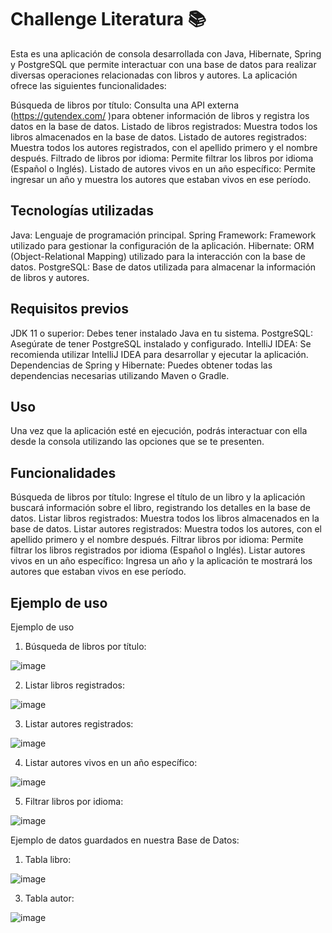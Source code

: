 # Challenge Literatura 📚

Esta es una aplicación de consola desarrollada con Java, Hibernate, Spring y PostgreSQL que permite interactuar con una base de datos para realizar diversas operaciones relacionadas con libros y autores. La aplicación ofrece las siguientes funcionalidades:

Búsqueda de libros por título: Consulta una API externa (https://gutendex.com/ )para obtener información de libros y registra los datos en la base de datos.
Listado de libros registrados: Muestra todos los libros almacenados en la base de datos.
Listado de autores registrados: Muestra todos los autores registrados, con el apellido primero y el nombre después.
Filtrado de libros por idioma: Permite filtrar los libros por idioma (Español o Inglés).
Listado de autores vivos en un año específico: Permite ingresar un año y muestra los autores que estaban vivos en ese período.
## Tecnologías utilizadas
Java: Lenguaje de programación principal.
Spring Framework: Framework utilizado para gestionar la configuración de la aplicación.
Hibernate: ORM (Object-Relational Mapping) utilizado para la interacción con la base de datos.
PostgreSQL: Base de datos utilizada para almacenar la información de libros y autores.
## Requisitos previos
JDK 11 o superior: Debes tener instalado Java en tu sistema.
PostgreSQL: Asegúrate de tener PostgreSQL instalado y configurado.
IntelliJ IDEA: Se recomienda utilizar IntelliJ IDEA para desarrollar y ejecutar la aplicación.
Dependencias de Spring y Hibernate: Puedes obtener todas las dependencias necesarias utilizando Maven o Gradle.

## Uso
Una vez que la aplicación esté en ejecución, podrás interactuar con ella desde la consola utilizando las opciones que se te presenten.

## Funcionalidades
Búsqueda de libros por título: Ingrese el título de un libro y la aplicación buscará información sobre el libro, registrando los detalles en la base de datos.
Listar libros registrados: Muestra todos los libros almacenados en la base de datos.
Listar autores registrados: Muestra todos los autores, con el apellido primero y el nombre después.
Filtrar libros por idioma: Permite filtrar los libros registrados por idioma (Español o Inglés).
Listar autores vivos en un año específico: Ingresa un año y la aplicación te mostrará los autores que estaban vivos en ese período.

## Ejemplo de uso
Ejemplo de uso
1) Búsqueda de libros por título:
   
![image](https://github.com/user-attachments/assets/037abf08-68da-4b7e-99df-07ffb4474619)

2) Listar libros registrados:
   
![image](https://github.com/user-attachments/assets/b8cbbd91-a064-49a1-975d-3ab48d18d631)


3) Listar autores registrados:
   
![image](https://github.com/user-attachments/assets/be17c3e4-066a-4829-bd5e-623a97d9dd8a)


4) Listar autores vivos en un año específico:
   
![image](https://github.com/user-attachments/assets/87d56e80-c78a-4b8a-933c-887918f84823)

  
5) Filtrar libros por idioma:
    
![image](https://github.com/user-attachments/assets/8653111a-d716-4b37-abde-d22646b00174)


Ejemplo de datos guardados en nuestra Base de Datos:

1) Tabla libro:
   
![image](https://github.com/user-attachments/assets/66d4703e-e5e5-49d3-b930-5fcf9ee76cf2)


3) Tabla autor:
   
![image](https://github.com/user-attachments/assets/88c25569-012c-41f7-b73a-9072f362ab82)


